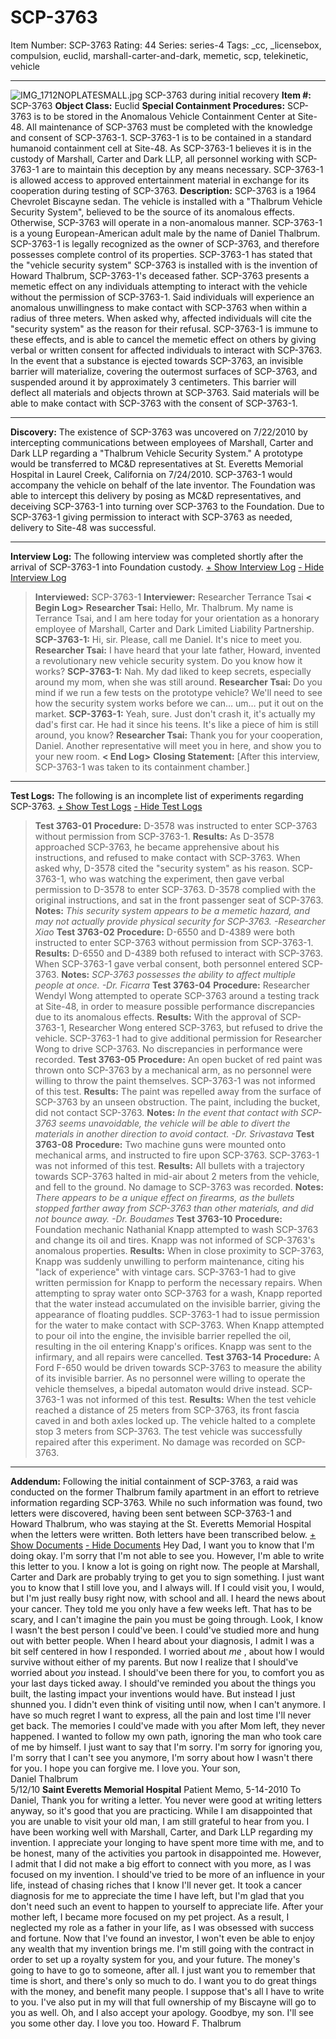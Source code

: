 # SCP-3763
Item Number: SCP-3763
Rating: 44
Series: series-4
Tags: _cc, _licensebox, compulsion, euclid, marshall-carter-and-dark, memetic, scp, telekinetic, vehicle

---

![IMG_1712NOPLATESMALL.jpg](https://scp-wiki.wdfiles.com/local--files/scp-3763/IMG_1712NOPLATESMALL.jpg)
SCP-3763 during initial recovery
**Item #:** SCP-3763
**Object Class:** Euclid
**Special Containment Procedures:** SCP-3763 is to be stored in the Anomalous Vehicle Containment Center at Site-48. All maintenance of SCP-3763 must be completed with the knowledge and consent of SCP-3763-1.
SCP-3763-1 is to be contained in a standard humanoid containment cell at Site-48. As SCP-3763-1 believes it is in the custody of Marshall, Carter and Dark LLP, all personnel working with SCP-3763-1 are to maintain this deception by any means necessary. SCP-3763-1 is allowed access to approved entertainment material in exchange for its cooperation during testing of SCP-3763.
**Description:** SCP-3763 is a 1964 Chevrolet Biscayne sedan. The vehicle is installed with a "Thalbrum Vehicle Security System", believed to be the source of its anomalous effects. Otherwise, SCP-3763 will operate in a non-anomalous manner.
SCP-3763-1 is a young European-American adult male by the name of Daniel Thalbrum. SCP-3763-1 is legally recognized as the owner of SCP-3763, and therefore possesses complete control of its properties. SCP-3763-1 has stated that the "vehicle security system" SCP-3763 is installed with is the invention of Howard Thalbrum, SCP-3763-1's deceased father.
SCP-3763 presents a memetic effect on any individuals attempting to interact with the vehicle without the permission of SCP-3763-1. Said individuals will experience an anomalous unwillingness to make contact with SCP-3763 when within a radius of three meters. When asked why, affected individuals will cite the "security system" as the reason for their refusal. SCP-3763-1 is immune to these effects, and is able to cancel the memetic effect on others by giving verbal or written consent for affected individuals to interact with SCP-3763.
In the event that a substance is ejected towards SCP-3763, an invisible barrier will materialize, covering the outermost surfaces of SCP-3763, and suspended around it by approximately 3 centimeters. This barrier will deflect all materials and objects thrown at SCP-3763. Said materials will be able to make contact with SCP-3763 with the consent of SCP-3763-1.
* * *
**Discovery:** The existence of SCP-3763 was uncovered on 7/22/2010 by intercepting communications between employees of Marshall, Carter and Dark LLP regarding a "Thalbrum Vehicle Security System." A prototype would be transferred to MC&D representatives at St. Everetts Memorial Hospital in Laurel Creek, California on 7/24/2010. SCP-3763-1 would accompany the vehicle on behalf of the late inventor.
The Foundation was able to intercept this delivery by posing as MC&D representatives, and deceiving SCP-3763-1 into turning over SCP-3763 to the Foundation. Due to SCP-3763-1 giving permission to interact with SCP-3763 as needed, delivery to Site-48 was successful.
* * *
**Interview Log:** The following interview was completed shortly after the arrival of SCP-3763-1 into Foundation custody.
[\+ Show Interview Log](javascript:;)
[\- Hide Interview Log](javascript:;)
> **Interviewed:** SCP-3763-1
> **Interviewer:** Researcher Terrance Tsai
> **< Begin Log>**
> **Researcher Tsai:** Hello, Mr. Thalbrum. My name is Terrance Tsai, and I am here today for your orientation as a honorary employee of Marshall, Carter and Dark Limited Liability Partnership.
> **SCP-3763-1:** Hi, sir. Please, call me Daniel. It's nice to meet you.
> **Researcher Tsai:** I have heard that your late father, Howard, invented a revolutionary new vehicle security system. Do you know how it works?
> **SCP-3763-1:** Nah. My dad liked to keep secrets, especially around my mom, when she was still around.
> **Researcher Tsai:** Do you mind if we run a few tests on the prototype vehicle? We'll need to see how the security system works before we can… um… put it out on the market.
> **SCP-3763-1:** Yeah, sure. Just don't crash it, it's actually my dad's first car. He had it since his teens. It's like a piece of him is still around, you know?
> **Researcher Tsai:** Thank you for your cooperation, Daniel. Another representative will meet you in here, and show you to your new room.
> **< End Log>**
> **Closing Statement:** [After this interview, SCP-3763-1 was taken to its containment chamber.]
* * *
**Test Logs:** The following is an incomplete list of experiments regarding SCP-3763.
[\+ Show Test Logs](javascript:;)
[\- Hide Test Logs](javascript:;)
> **Test 3763-01**
> **Procedure:** D-3578 was instructed to enter SCP-3763 without permission from SCP-3763-1.
> **Results:** As D-3578 approached SCP-3763, he became apprehensive about his instructions, and refused to make contact with SCP-3763. When asked why, D-3578 cited the "security system" as his reason. SCP-3763-1, who was watching the experiment, then gave verbal permission to D-3578 to enter SCP-3763. D-3578 complied with the original instructions, and sat in the front passenger seat of SCP-3763.
> **Notes:** _This security system appears to be a memetic hazard, and may not actually provide physical security for SCP-3763. -Researcher Xiao_
> **Test 3763-02**
> **Procedure:** D-6550 and D-4389 were both instructed to enter SCP-3763 without permission from SCP-3763-1.
> **Results:** D-6550 and D-4389 both refused to interact with SCP-3763. When SCP-3763-1 gave verbal consent, both personnel entered SCP-3763.
> **Notes:** _SCP-3763 possesses the ability to affect multiple people at once. -Dr. Ficarra_
> **Test 3763-04**
> **Procedure:** Researcher Wendyl Wong attempted to operate SCP-3763 around a testing track at Site-48, in order to measure possible performance discrepancies due to its anomalous effects.
> **Results:** With the approval of SCP-3763-1, Researcher Wong entered SCP-3763, but refused to drive the vehicle. SCP-3763-1 had to give additional permission for Researcher Wong to drive SCP-3763. No discrepancies in performance were recorded.
> **Test 3763-05**
> **Procedure:** An open bucket of red paint was thrown onto SCP-3763 by a mechanical arm, as no personnel were willing to throw the paint themselves. SCP-3763-1 was not informed of this test.
> **Results:** The paint was repelled away from the surface of SCP-3763 by an unseen obstruction. The paint, including the bucket, did not contact SCP-3763.
> **Notes:** _In the event that contact with SCP-3763 seems unavoidable, the vehicle will be able to divert the materials in another direction to avoid contact. -Dr. Srivastava_
> **Test 3763-08**
> **Procedure:** Two machine guns were mounted onto mechanical arms, and instructed to fire upon SCP-3763. SCP-3763-1 was not informed of this test.
> **Results:** All bullets with a trajectory towards SCP-3763 halted in mid-air about 2 meters from the vehicle, and fell to the ground. No damage to SCP-3763 was recorded.
> **Notes:** _There appears to be a unique effect on firearms, as the bullets stopped farther away from SCP-3763 than other materials, and did not bounce away. -Dr. Boudames_
> **Test 3763-10**
> **Procedure:** Foundation mechanic Nathanial Knapp attempted to wash SCP-3763 and change its oil and tires. Knapp was not informed of SCP-3763's anomalous properties.
> **Results:** When in close proximity to SCP-3763, Knapp was suddenly unwilling to perform maintenance, citing his "lack of experience" with vintage cars. SCP-3763-1 had to give written permission for Knapp to perform the necessary repairs. When attempting to spray water onto SCP-3763 for a wash, Knapp reported that the water instead accumulated on the invisible barrier, giving the appearance of floating puddles. SCP-3763-1 had to issue permission for the water to make contact with SCP-3763. When Knapp attempted to pour oil into the engine, the invisible barrier repelled the oil, resulting in the oil entering Knapp's orifices. Knapp was sent to the infirmary, and all repairs were cancelled.
> **Test 3763-14**
> **Procedure:** A Ford F-650 would be driven towards SCP-3763 to measure the ability of its invisible barrier. As no personnel were willing to operate the vehicle themselves, a bipedal automaton would drive instead. SCP-3763-1 was not informed of this test.
> **Results:** When the test vehicle reached a distance of 25 meters from SCP-3763, its front fascia caved in and both axles locked up. The vehicle halted to a complete stop 3 meters from SCP-3763. The test vehicle was successfully repaired after this experiment. No damage was recorded on SCP-3763.
* * *
**Addendum:** Following the initial containment of SCP-3763, a raid was conducted on the former Thalbrum family apartment in an effort to retrieve information regarding SCP-3763. While no such information was found, two letters were discovered, having been sent between SCP-3763-1 and Howard Thalbrum, who was staying at the St. Everetts Memorial Hospital when the letters were written. Both letters have been transcribed below.
[\+ Show Documents](javascript:;)
[\- Hide Documents](javascript:;)
Hey Dad,
I want you to know that I'm doing okay. I'm sorry that I'm not able to see you. However, I'm able to write this letter to you.
I know a lot is going on right now. The people at Marshall, Carter and Dark are probably trying to get you to sign something. I just want you to know that I still love you, and I always will. If I could visit you, I would, but I'm just really busy right now, with school and all.
I heard the news about your cancer. They told me you only have a few weeks left. That has to be scary, and I can't imagine the pain you must be going through.
Look, I know I wasn't the best person I could've been. I could've studied more and hung out with better people. When I heard about your diagnosis, I admit I was a bit self centered in how I responded. I worried about _me_ , about how I would survive without either of my parents. But now I realize that I should've worried about _you_ instead. I should've been there for you, to comfort you as your last days ticked away. I should've reminded you about the things you built, the lasting impact your inventions would have. But instead I just shunned you. I didn't even think of visiting until now, when I can't anymore.
I have so much regret I want to express, all the pain and lost time I'll never get back. The memories I could've made with you after Mom left, they never happened. I wanted to follow my own path, ignoring the man who took care of me by himself.
I just want to say that I'm sorry. I'm sorry for ignoring you, I'm sorry that I can't see you anymore, I'm sorry about how I wasn't there for you. I hope you can forgive me.
I love you.
Your son,  
Daniel Thalbrum  
5/12/10
**Saint Everetts Memorial Hospital**
Patient Memo, 5-14-2010
To Daniel,
Thank you for writing a letter. You never were good at writing letters anyway, so it's good that you are practicing.
While I am disappointed that you are unable to visit your old man, I am still grateful to hear from you. I have been working well with Marshall, Carter, and Dark LLP regarding my invention.
I appreciate your longing to have spent more time with me, and to be honest, many of the activities you partook in disappointed me. However, I admit that I did not make a big effort to connect with you more, as I was focused on my invention. I should've tried to be more of an influence in your life, instead of chasing riches that I know I'll never get. It took a cancer diagnosis for me to appreciate the time I have left, but I'm glad that you don't need such an event to happen to yourself to appreciate life.
After your mother left, I became more focused on my pet project. As a result, I neglected my role as a father in your life, as I was obsessed with success and fortune. Now that I've found an investor, I won't even be able to enjoy any wealth that my invention brings me. I'm still going with the contract in order to set up a royalty system for you, and your future. The money's going to have to go to someone, after all. I just want you to remember that time is short, and there's only so much to do. I want you to do great things with the money, and benefit many people.
I suppose that's all I have to write to you. I've also put in my will that full ownership of my Biscayne will go to you as well. Oh, and I also accept your apology.
Goodbye, my son. I'll see you some other day. I love you too.
Howard F. Thalbrum